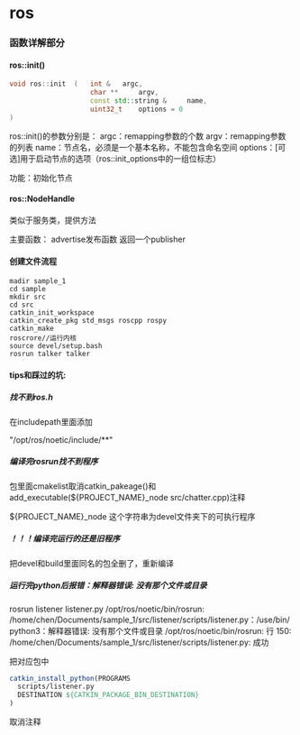 # ros

### 函数详解部分

#### ros::init()

```c++
void ros::init	(	int & 	argc,
					char ** 	argv,
					const std::string & 	name,
					uint32_t 	options = 0 
)		
```

ros::init()的参数分别是：
 argc：remapping参数的个数
 argv：remapping参数的列表
 name：节点名，必须是一个基本名称，不能包含命名空间
 options：[可选]用于启动节点的选项（ros::init_options中的一组位标志）

功能：初始化节点

#### **ros::NodeHandle**

类似于服务类，提供方法

主要函数：
advertise发布函数 返回一个publisher



#### 创建文件流程

```shell
madir sample_1
cd sample
mkdir src
cd src
catkin_init_workspace
catkin_create_pkg std_msgs roscpp rospy
catkin_make
roscrore//运行内核
source devel/setup.bash
rosrun talker talker
```



#### tips和踩过的坑:

##### 找不到ros.h

在includepath里面添加

"/opt/ros/noetic/include/**"



##### 编译完rosrun找不到程序

包里面cmakelist取消catkin_pakeage()和add_executable(${PROJECT_NAME}_node src/chatter.cpp)注释

${PROJECT_NAME}_node 这个字符串为devel文件夹下的可执行程序



##### ！！！编译完运行的还是旧程序

把devel和build里面同名的包全删了，重新编译



##### 运行完python后报错：解释器错误: 没有那个文件或目录

rosrun listener listener.py
/opt/ros/noetic/bin/rosrun: /home/chen/Documents/sample_1/src/listener/scripts/listener.py：/use/bin/python3：解释器错误: 没有那个文件或目录
/opt/ros/noetic/bin/rosrun: 行 150: /home/chen/Documents/sample_1/src/listener/scripts/listener.py: 成功



把对应包中

```cmake
catkin_install_python(PROGRAMS
  scripts/listener.py
  DESTINATION ${CATKIN_PACKAGE_BIN_DESTINATION}
)
```

取消注释
